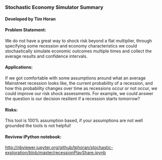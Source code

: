 ### Stochastic Economy Simulator Summary
#### Developed by Tim Horan
#### Problem Statement: 
We do not have a great way to shock risk beyond a flat multiplier, through specifying some recession and economy characteristics we could stochastically simulate economic outcomes multiple times and collect the average results and confidence intervals.
#### Applications: 
If we got comfortable with some assumptions around what an average Mainstreet recession looks like, the current probability of a recession, and how this probability changes over time as recessions occur or not occur, we could improve our risk shock assessments. For example, we could answer the question is our decision resilient if a recession starts tomorrow?
#### Risks: 
This tool is 100% assumption based, if your assumptions are not well grounded the tools is not helpful!
#### Revivew iPython notebook:
http://nbviewer.jupyter.org/github/tphoran/stochastic-exploration/blob/master/recessionPlayShare.ipynb

